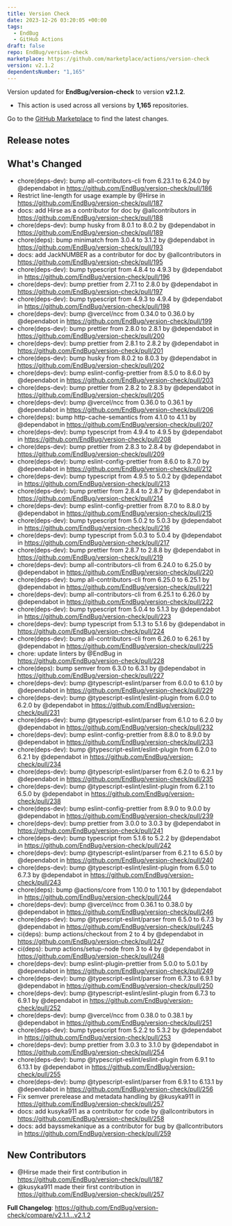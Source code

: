 ```yaml
---
title: Version Check
date: 2023-12-26 03:20:05 +00:00
tags:
  - EndBug
  - GitHub Actions
draft: false
repo: EndBug/version-check
marketplace: https://github.com/marketplace/actions/version-check
version: v2.1.2
dependentsNumber: "1,165"
---
```



Version updated for **EndBug/version-check** to version **v2.1.2**.
- This action is used across all versions by **1,165** repositories.

Go to the [GitHub Marketplace](https://github.com/marketplace/actions/version-check) to find the latest changes.

## Release notes

## What's Changed
* chore(deps-dev): bump all-contributors-cli from 6.23.1 to 6.24.0 by @dependabot in https://github.com/EndBug/version-check/pull/186
* Restrict line-length for usage example by @Hirse in https://github.com/EndBug/version-check/pull/187
* docs: add Hirse as a contributor for doc by @allcontributors in https://github.com/EndBug/version-check/pull/188
* chore(deps-dev): bump husky from 8.0.1 to 8.0.2 by @dependabot in https://github.com/EndBug/version-check/pull/189
* chore(deps): bump minimatch from 3.0.4 to 3.1.2 by @dependabot in https://github.com/EndBug/version-check/pull/193
* docs: add JackNUMBER as a contributor for doc by @allcontributors in https://github.com/EndBug/version-check/pull/195
* chore(deps-dev): bump typescript from 4.8.4 to 4.9.3 by @dependabot in https://github.com/EndBug/version-check/pull/196
* chore(deps-dev): bump prettier from 2.7.1 to 2.8.0 by @dependabot in https://github.com/EndBug/version-check/pull/197
* chore(deps-dev): bump typescript from 4.9.3 to 4.9.4 by @dependabot in https://github.com/EndBug/version-check/pull/198
* chore(deps-dev): bump @vercel/ncc from 0.34.0 to 0.36.0 by @dependabot in https://github.com/EndBug/version-check/pull/199
* chore(deps-dev): bump prettier from 2.8.0 to 2.8.1 by @dependabot in https://github.com/EndBug/version-check/pull/200
* chore(deps-dev): bump prettier from 2.8.1 to 2.8.2 by @dependabot in https://github.com/EndBug/version-check/pull/201
* chore(deps-dev): bump husky from 8.0.2 to 8.0.3 by @dependabot in https://github.com/EndBug/version-check/pull/202
* chore(deps-dev): bump eslint-config-prettier from 8.5.0 to 8.6.0 by @dependabot in https://github.com/EndBug/version-check/pull/203
* chore(deps-dev): bump prettier from 2.8.2 to 2.8.3 by @dependabot in https://github.com/EndBug/version-check/pull/205
* chore(deps-dev): bump @vercel/ncc from 0.36.0 to 0.36.1 by @dependabot in https://github.com/EndBug/version-check/pull/206
* chore(deps): bump http-cache-semantics from 4.1.0 to 4.1.1 by @dependabot in https://github.com/EndBug/version-check/pull/207
* chore(deps-dev): bump typescript from 4.9.4 to 4.9.5 by @dependabot in https://github.com/EndBug/version-check/pull/208
* chore(deps-dev): bump prettier from 2.8.3 to 2.8.4 by @dependabot in https://github.com/EndBug/version-check/pull/209
* chore(deps-dev): bump eslint-config-prettier from 8.6.0 to 8.7.0 by @dependabot in https://github.com/EndBug/version-check/pull/212
* chore(deps-dev): bump typescript from 4.9.5 to 5.0.2 by @dependabot in https://github.com/EndBug/version-check/pull/213
* chore(deps-dev): bump prettier from 2.8.4 to 2.8.7 by @dependabot in https://github.com/EndBug/version-check/pull/214
* chore(deps-dev): bump eslint-config-prettier from 8.7.0 to 8.8.0 by @dependabot in https://github.com/EndBug/version-check/pull/215
* chore(deps-dev): bump typescript from 5.0.2 to 5.0.3 by @dependabot in https://github.com/EndBug/version-check/pull/216
* chore(deps-dev): bump typescript from 5.0.3 to 5.0.4 by @dependabot in https://github.com/EndBug/version-check/pull/217
* chore(deps-dev): bump prettier from 2.8.7 to 2.8.8 by @dependabot in https://github.com/EndBug/version-check/pull/219
* chore(deps-dev): bump all-contributors-cli from 6.24.0 to 6.25.0 by @dependabot in https://github.com/EndBug/version-check/pull/220
* chore(deps-dev): bump all-contributors-cli from 6.25.0 to 6.25.1 by @dependabot in https://github.com/EndBug/version-check/pull/221
* chore(deps-dev): bump all-contributors-cli from 6.25.1 to 6.26.0 by @dependabot in https://github.com/EndBug/version-check/pull/222
* chore(deps-dev): bump typescript from 5.0.4 to 5.1.3 by @dependabot in https://github.com/EndBug/version-check/pull/223
* chore(deps-dev): bump typescript from 5.1.3 to 5.1.6 by @dependabot in https://github.com/EndBug/version-check/pull/224
* chore(deps-dev): bump all-contributors-cli from 6.26.0 to 6.26.1 by @dependabot in https://github.com/EndBug/version-check/pull/225
* chore: update linters by @EndBug in https://github.com/EndBug/version-check/pull/228
* chore(deps): bump semver from 6.3.0 to 6.3.1 by @dependabot in https://github.com/EndBug/version-check/pull/227
* chore(deps-dev): bump @typescript-eslint/parser from 6.0.0 to 6.1.0 by @dependabot in https://github.com/EndBug/version-check/pull/229
* chore(deps-dev): bump @typescript-eslint/eslint-plugin from 6.0.0 to 6.2.0 by @dependabot in https://github.com/EndBug/version-check/pull/231
* chore(deps-dev): bump @typescript-eslint/parser from 6.1.0 to 6.2.0 by @dependabot in https://github.com/EndBug/version-check/pull/232
* chore(deps-dev): bump eslint-config-prettier from 8.8.0 to 8.9.0 by @dependabot in https://github.com/EndBug/version-check/pull/233
* chore(deps-dev): bump @typescript-eslint/eslint-plugin from 6.2.0 to 6.2.1 by @dependabot in https://github.com/EndBug/version-check/pull/234
* chore(deps-dev): bump @typescript-eslint/parser from 6.2.0 to 6.2.1 by @dependabot in https://github.com/EndBug/version-check/pull/235
* chore(deps-dev): bump @typescript-eslint/eslint-plugin from 6.2.1 to 6.5.0 by @dependabot in https://github.com/EndBug/version-check/pull/238
* chore(deps-dev): bump eslint-config-prettier from 8.9.0 to 9.0.0 by @dependabot in https://github.com/EndBug/version-check/pull/239
* chore(deps-dev): bump prettier from 3.0.0 to 3.0.3 by @dependabot in https://github.com/EndBug/version-check/pull/241
* chore(deps-dev): bump typescript from 5.1.6 to 5.2.2 by @dependabot in https://github.com/EndBug/version-check/pull/242
* chore(deps-dev): bump @typescript-eslint/parser from 6.2.1 to 6.5.0 by @dependabot in https://github.com/EndBug/version-check/pull/240
* chore(deps-dev): bump @typescript-eslint/eslint-plugin from 6.5.0 to 6.7.3 by @dependabot in https://github.com/EndBug/version-check/pull/243
* chore(deps): bump @actions/core from 1.10.0 to 1.10.1 by @dependabot in https://github.com/EndBug/version-check/pull/244
* chore(deps-dev): bump @vercel/ncc from 0.36.1 to 0.38.0 by @dependabot in https://github.com/EndBug/version-check/pull/246
* chore(deps-dev): bump @typescript-eslint/parser from 6.5.0 to 6.7.3 by @dependabot in https://github.com/EndBug/version-check/pull/245
* ci(deps): bump actions/checkout from 2 to 4 by @dependabot in https://github.com/EndBug/version-check/pull/247
* ci(deps): bump actions/setup-node from 3 to 4 by @dependabot in https://github.com/EndBug/version-check/pull/248
* chore(deps-dev): bump eslint-plugin-prettier from 5.0.0 to 5.0.1 by @dependabot in https://github.com/EndBug/version-check/pull/249
* chore(deps-dev): bump @typescript-eslint/parser from 6.7.3 to 6.9.1 by @dependabot in https://github.com/EndBug/version-check/pull/250
* chore(deps-dev): bump @typescript-eslint/eslint-plugin from 6.7.3 to 6.9.1 by @dependabot in https://github.com/EndBug/version-check/pull/252
* chore(deps-dev): bump @vercel/ncc from 0.38.0 to 0.38.1 by @dependabot in https://github.com/EndBug/version-check/pull/251
* chore(deps-dev): bump typescript from 5.2.2 to 5.3.2 by @dependabot in https://github.com/EndBug/version-check/pull/253
* chore(deps-dev): bump prettier from 3.0.3 to 3.1.0 by @dependabot in https://github.com/EndBug/version-check/pull/254
* chore(deps-dev): bump @typescript-eslint/eslint-plugin from 6.9.1 to 6.13.1 by @dependabot in https://github.com/EndBug/version-check/pull/255
* chore(deps-dev): bump @typescript-eslint/parser from 6.9.1 to 6.13.1 by @dependabot in https://github.com/EndBug/version-check/pull/256
* Fix semver prerelease and metadata handling by @kusyka911 in https://github.com/EndBug/version-check/pull/257
* docs: add kusyka911 as a contributor for code by @allcontributors in https://github.com/EndBug/version-check/pull/258
* docs: add bayssmekanique as a contributor for bug by @allcontributors in https://github.com/EndBug/version-check/pull/259

## New Contributors
* @Hirse made their first contribution in https://github.com/EndBug/version-check/pull/187
* @kusyka911 made their first contribution in https://github.com/EndBug/version-check/pull/257

**Full Changelog**: https://github.com/EndBug/version-check/compare/v2.1.1...v2.1.2
